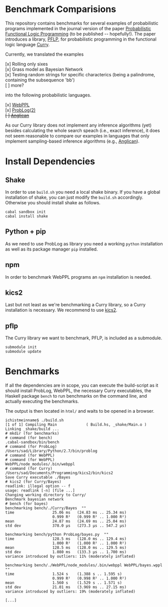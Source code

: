# Benchmark Comparisions

This repository contains benchmarks for several examples of
probabilistic programs implemented in the journal version of the paper
[Probabilistic Functional Logic Programming](https://www-ps.informatik.uni-kiel.de/%7Esad/padl2018-preprint.pdf) (to be published --
hopefully!). The paper introduces a library, [PFLP](https://github.com/finnteegen/pflp), for probabilistic programming in the functional logic language [Curry](https://www-ps.informatik.uni-kiel.de/currywiki/).

Currently, we translated the examples

[x] Rolling only sixes  
[x] Grass model as Bayesian Network  
[x] Testing random strings for specific characterics (being a
palindrome, containing the subsequence 'bb')  
[ ] more?  

into the following probabilistic languages.

[x] [WebPPL](http://webppl.org)  
[x] [ProbLog(2)](https://dtai.cs.kuleuven.be/problog/index.html)  
~~[ ] [Anglican](https://probprog.github.io/anglican/)~~  

As our Curry library does not implement any inference algorithms (yet) besides calculating the whole search speach (i.e., exact inference), it does not seem reasonable to compare our examples in languages that only implement sampling-based inference algorithms (e.g., [Anglican](https://probprog.github.io/anglican/inference/index.html)).

# Install Dependencies

## Shake
In order to use `build.sh` you need a local shake binary. If you have
a global installation of shake, you can just modify the `build.sh`
accordingly.
Otherwise you should install shake as follows.

```
cabal sandbox init
cabal install shake
```

## Python + pip
As we need to use ProbLog as library you need a working `python`
installation as well as its package manager `pip` installed.

## npm
In order to benchmark WebPPL programs an `npm` installation is needed.

## kics2

Last but not least as we're benchmarking a Curry library, so a Curry
installation is necessary. We recommend to use [kics2](https://www-ps.informatik.uni-kiel.de/kics2/download.html).

## pflp

The Curry library we want to benchmark, PFLP, is included as a submodule.

```
submodule init
submodule update
```

# Benchmarks

If all the dependencies are in scope, you can execute the build-script
as it should install ProbLog, WebPPL, the necessary Curry
executables, the Haskell package `bench` to run benchmarks on the
command line, and actually executing the benchmarks.

The output is then located in `html/` and waits to be opened in a browser.

```
ichistmeinname$ ./build.sh
[1 of 1] Compiling Main             ( Build.hs, _shake/Main.o )
Linking _shake/build ...
# mkdir (for benchmarks)
# command (for bench)
.cabal-sandbox/bin/bench
# command (for ProbLog)
/Users/sad/Library/Python/2.7/bin/problog
# command (for WebPPL)
# command (for WebPPL)
WebPPL/node_modules/.bin/webppl
# command (for Curry)
/Users/sad/Documents/Programming/kics2/bin/kics2
Save Curry executable ./Bayes
# kics2 (for Curry/Bayes)
readlink: illegal option -- f
usage: readlink [-n] [file ...]
Changing working directory to Curry/
Benchmark bayesian network
# bench (for bayes)
benchmarking bench/./Curry/Bayes  ""
time                 25.06 ms   (24.83 ms .. 25.34 ms)
                     0.999 R²   (0.999 R² .. 1.000 R²)
mean                 24.87 ms   (24.69 ms .. 25.04 ms)
std dev              378.0 μs   (273.3 μs .. 547.2 μs)

benchmarking bench/python ProbLog/bayes.py  ""
time                 128.5 ms   (128.0 ms .. 129.4 ms)
                     1.000 R²   (1.000 R² .. 1.000 R²)
mean                 128.5 ms   (128.0 ms .. 129.5 ms)
std dev              1.080 ms   (133.3 μs .. 1.700 ms)
variance introduced by outliers: 11% (moderately inflated)

benchmarking bench/./WebPPL/node_modules/.bin/webppl WebPPL/bayes.wppl  ""
time                 1.524 s    (1.388 s .. 1.595 s)
                     0.999 R²   (0.998 R² .. 1.000 R²)
mean                 1.560 s    (1.529 s .. 1.571 s)
std dev              21.01 ms   (3.969 ms .. 27.15 ms)
variance introduced by outliers: 19% (moderately inflated)

[...]
```
